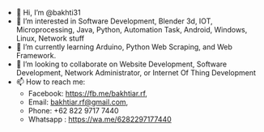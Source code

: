 - 👋 Hi, I’m @bakhti31
- 👀 I’m interested in Software Development, Blender 3d, IOT, Microprocessing, Java, Python, Automation Task, Android, Windows, Linux, Network stuff
- 🌱 I’m currently learning Arduino, Python Web Scraping, and Web Framework.
- 💞️ I’m looking to collaborate on Website Development, Software Development, Network Administrator, or Internet Of Thing Development
- 📫 How to reach me: 
    - Facebook: https://fb.me/bakhtiar.rf, 
    - Email: bakhtiar.rf@gmail.com, 
    - Phone: +62 822 9717 7440
    - Whatsapp : https://wa.me/6282297177440



<!---
bakhti31/bakhti31 is a ✨ special ✨ repository because its `README.md` (this file) appears on your GitHub profile.
You can click the Preview link to take a look at your changes.
--->
